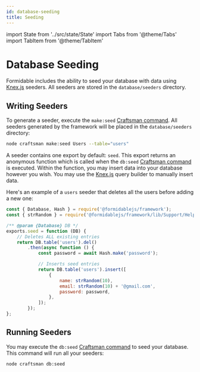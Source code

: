 ```yaml
---
id: database-seeding
title: Seeding
---
```


import State from '../src/state/State'
import Tabs from '@theme/Tabs'
import TabItem from '@theme/TabItem'

# Database Seeding

Formidable includes the ability to seed your database with data using [Knex.js](http://knexjs.org/) seeders. All seeders are stored in the `database/seeders` directory.

## Writing Seeders

To generate a seeder, execute the `make:seed` [Craftsman command](/docs/craftsman). All seeders generated by the framework will be placed in the `database/seeders` directory:

```bash
node craftsman make:seed Users --table="users"
```

A seeder contains one export by default: `seed`. This export returns an anonymous function which is called when the `db:seed` [Craftsman command](/docs/craftsman) is executed. Within the function, you may insert data into your database however you wish. You may use the [Knex.js](http://knexjs.org/) query builder to manually insert data.

Here's an example of a `users` seeder that deletes all the users before adding a new one:

```js title="database/seeds/20220508114827_users.js"
const { Database, Hash } = require('@formidablejs/framework');
const { strRandom } = require('@formidablejs/framework/lib/Support/Helpers');

/** @param {Database} DB */
exports.seed = function (DB) {
	// Deletes ALL existing entries
	return DB.table('users').del()
		.then(async function () {
			const password = await Hash.make('password');

			// Inserts seed entries
			return DB.table('users').insert([
				{
					name: strRandom(10),
					email: strRandom(10) + '@gmail.com',
					password: password,
				},
			]);
		});
};
```

## Running Seeders

You may execute the `db:seed` [Craftsman command](/docs/craftsman) to seed your database. This command will run all your seeders:

```bash
node craftsman db:seed
```
